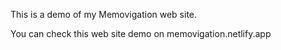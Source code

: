 This is a demo of my Memovigation web site.

You can check this web site demo on memovigation.netlify.app
